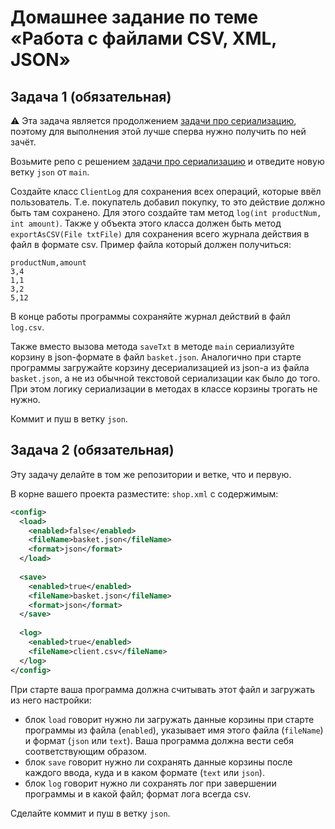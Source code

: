 # Домашнее задание по теме «Работа с файлами CSV, XML, JSON»

## Задача 1 (обязательная)

:warning: Эта задача является продолжением [задачи про сериализацию](./SERIAL.md), поэтому для выполнения этой лучше сперва нужно получить по ней зачёт.

Возьмите репо с решением [задачи про сериализацию](./SERIAL.md) и отведите новую ветку `json` от `main`.

Создайте класс `ClientLog` для сохранения всех операций, которые ввёл пользователь.
Т.е. покупатель добавил покупку, то это действие должно быть там сохранено. Для этого создайте там метод `log(int productNum, int amount)`.
Также у объекта этого класса должен быть метод `exportAsCSV(File txtFile)` для сохранения всего журнала действия в файл в формате csv.
Пример файла который должен получиться:
```csv
productNum,amount
3,4
1,1
3,2
5,12
```

В конце работы программы сохраняйте журнал действий в файл `log.csv`.

Также вместо вызова метода `saveTxt` в методе `main` сериализуйте корзину в json-формате в файл `basket.json`.
Аналогично при старте программы загружайте корзину десериализацией из json-а из файла `basket.json`, а не из обычной текстовой сериализации как было до того.
При этом логику сериализации в методах в классе корзины трогать не нужно.

Коммит и пуш в ветку `json`.

## Задача 2 (обязательная)

Эту задачу делайте в том же репозитории и ветке, что и первую.

В корне вашего проекта разместите: `shop.xml` с содержимым:
```xml
<config>
  <load>
    <enabled>false</enabled>
    <fileName>basket.json</fileName>
    <format>json</format>
  </load>
  
  <save>
    <enabled>true</enabled>
    <fileName>basket.json</fileName>
    <format>json</format>
  </save>
  
  <log>
    <enabled>true</enabled>
    <fileName>client.csv</fileName>
  </log>
</config>
```

При старте ваша программа должна считывать этот файл и загружать из него настройки:
* блок `load` говорит нужно ли загружать данные корзины при старте программы из файла (`enabled`), указывает имя этого файла (`fileName`) и формат (`json` или `text`). Ваша программа должна вести себя соответствующим образом.
* блок `save` говорит нужно ли сохранять данные корзины после каждого ввода, куда и в каком формате (`text` или `json`).
* блок `log` говорит нужно ли сохранять лог при завершении программы и в какой файл; формат лога всегда csv.

Сделайте коммит и пуш в ветку `json`.
